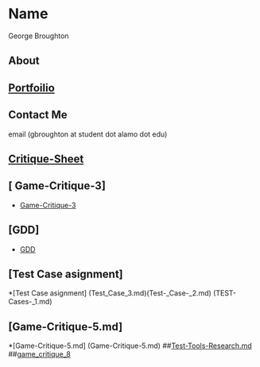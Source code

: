 # Name
George Broughton 
## About
## [Portfoilio](portfolio)
## Contact Me
email (gbroughton at student dot alamo dot edu)
## [ Critique-Sheet]( Critique-Sheet.md)
## [ Game-Critique-3] 
* [Game-Critique-3](Game-Critique-3.md)
## [GDD]
* [GDD](GDD.md)
## [Test Case asignment]
*[Test Case asignment] (Test_Case_3.md)(Test-_Case-_2.md) (TEST-Cases-_1.md)
## [Game-Critique-5.md]
*[Game-Critique-5.md] (Game-Critique-5.md)
##[Test-Tools-Research.md](Test-Tools-Research.md)
##[game_critique_8](game_critique_8)
